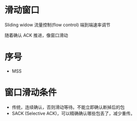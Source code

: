 # 滑动窗口
Sliding widow
流量控制(flow control)
端到端速率调节

随着确认 ACK 推进，像窗口滑动
# 序号
- MSS 

# 窗口滑动条件
- 传统，连续确认，否则滑动等待。不能立即确认断掉后的包
- SACK (Selective ACK)，可以精确确认哪些包丢了，减少重传。